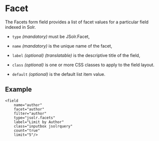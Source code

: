 # Facet

The Facets form field provides a list of facet values for a particular field indexed in Solr.

* `type` _\(mandatory\)_ must be JSolr.Facet,

* `name` _\(mandatory\)_ is the unique name of the facet,

* `label` _\(optional\)_ _\(translatable\)_ is the descriptive title of the field,

* `class` _\(optional\)_ is one or more CSS classes to apply to the field layout.

* `default` _\(optional\)_ is the default list item value.

## Example

```
<field
    name="author"
    facet="author"
    filter="author"
    type="jsolr.facets"
    label="Limit by Author"
    class="inputbox jsolrquery"
    count="true"
    limit="5"/>
```



